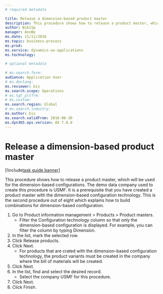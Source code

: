 ```yaml
--- 
# required metadata 
 
title: Release a dimension-based product master
description: This procedure shows how to release a product master, which will be used for the dimension-based configurations. 
author: BibiSp
manager: AnnBe 
ms.date: 11/11/2016
ms.topic: business-process 
ms.prod:  
ms.service: dynamics-ax-applications 
ms.technology:  
 
# optional metadata 
 
# ms.search.form:   
audience: Application User 
# ms.devlang:  
ms.reviewer: bis
ms.search.scope: Operations 
# ms.tgt_pltfrm:  
# ms.custom:  
ms.search.region: Global
# ms.search.industry: 
ms.author: bis
ms.search.validFrom: 2016-06-30 
ms.dyn365.ops.version: AX 7.0.0 
---
```

# Release a dimension-based product master

[!include[task guide banner](../../includes/task-guide-banner.md)]

This procedure shows how to release a product master, which will be used for the dimension-based configurations. The demo data company used to create this procedure is USMF. It is a prerequisite that you have created a product master with the dimension-based configuration technology. This is the second procedure out of eight which explains how to build combinations for dimension-based configuration.

1. Go to Product information management > Products > Product masters.
    * Filter the Configuration technology column so that only the dimension-based configuration is displayed. For example, you can filter the column by typing Dimension.    
2. In the list, mark the selected row.
3. Click Release products.
4. Click Next.
    * For products that are crated with the dimension-based configuration technology, the product variants must be created in the company where the bill of materials will be created.  
5. Click Next.
6. In the list, find and select the desired record.
    * Select the company USMF for this procedure.  
7. Click Next.
8. Click Finish.

